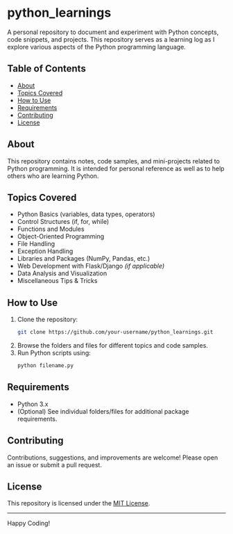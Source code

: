# python_learnings

A personal repository to document and experiment with Python concepts, code snippets, and projects. This repository serves as a learning log as I explore various aspects of the Python programming language.

## Table of Contents

- [About](#about)
- [Topics Covered](#topics-covered)
- [How to Use](#how-to-use)
- [Requirements](#requirements)
- [Contributing](#contributing)
- [License](#license)

## About

This repository contains notes, code samples, and mini-projects related to Python programming. It is intended for personal reference as well as to help others who are learning Python.

## Topics Covered

- Python Basics (variables, data types, operators)
- Control Structures (if, for, while)
- Functions and Modules
- Object-Oriented Programming
- File Handling
- Exception Handling
- Libraries and Packages (NumPy, Pandas, etc.)
- Web Development with Flask/Django *(if applicable)*
- Data Analysis and Visualization
- Miscellaneous Tips & Tricks

## How to Use

1. Clone the repository:
    ```bash
    git clone https://github.com/your-username/python_learnings.git
    ```
2. Browse the folders and files for different topics and code samples.
3. Run Python scripts using:
    ```bash
    python filename.py
    ```

## Requirements

- Python 3.x
- (Optional) See individual folders/files for additional package requirements.

## Contributing

Contributions, suggestions, and improvements are welcome! Please open an issue or submit a pull request.

## License

This repository is licensed under the [MIT License](LICENSE).

---

Happy Coding!
